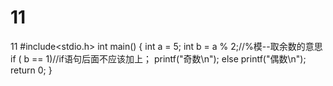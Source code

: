 # 11
11
#include<stdio.h>
int main()
{
	int a = 5;
	int b = a % 2;//%模--取余数的意思
	if ( b == 1)//if语句后面不应该加上；
		printf("奇数\n");
	else
		printf("偶数\n");
	return 0;
}
